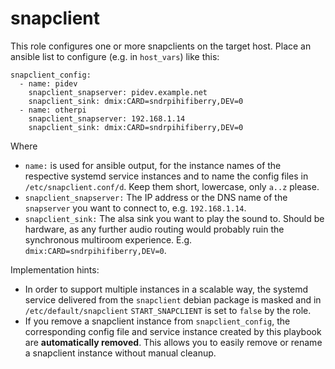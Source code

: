 # snapclient

This role configures one or more snapclients on the target host. Place an ansible list to configure (e.g. in `host_vars`) like this:

~~~
snapclient_config:
  - name: pidev
    snapclient_snapserver: pidev.example.net
    snapclient_sink: dmix:CARD=sndrpihifiberry,DEV=0
  - name: otherpi
    snapclient_snapserver: 192.168.1.14
    snapclient_sink: dmix:CARD=sndrpihifiberry,DEV=0
~~~

Where 

* `name:` is used for ansible output, for the instance names of the respective systemd service instances and to name the config files in `/etc/snapclient.conf/d`. Keep them short, lowercase, only `a..z` please.
* `snapclient_snapserver:` The IP address or the DNS name of the `snapserver` you want to connect to, e.g. `192.168.1.14`.
* `snapclient_sink:` The alsa sink you want to play the sound to. Should be hardware, as any further audio routing would probably ruin the synchronous multiroom experience. E.g. `dmix:CARD=sndrpihifiberry,DEV=0`.

Implementation hints:
* In order to support multiple instances in a scalable way, the systemd service delivered from the `snapclient` debian package is masked and in `/etc/default/snapclient` `START_SNAPCLIENT` is set to `false` by the role.
* If you remove a snapclient instance from `snapclient_config`, the corresponding config file and service instance created by this playbook are **automatically removed**. This allows you to easily remove or rename a snapclient instance without manual cleanup.
